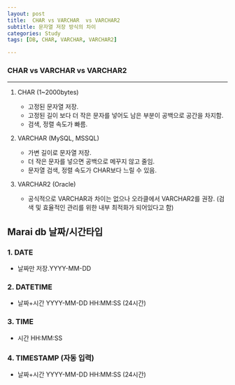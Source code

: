 ```yaml
---
layout: post
title:  CHAR vs VARCHAR  vs VARCHAR2 
subtitle: 문자열 저장 방식의 차이
categories: Study
tags: [DB, CHAR, VARCHAR, VARCHAR2]

---
```


### CHAR  vs  VARCHAR  vs  VARCHAR2
---

1. CHAR (1~2000bytes)
    - 고정된 문자열 저장.
    - 고정된 길이 보다 더 작은 문자를 넣어도 남은 부분이 공백으로 공간을 차지함.
    - 검색, 정렬 속도가 빠름.

2. VARCHAR (MySQL, MSSQL)
    - 가변 길이로 문자열 저장.
    - 더 작은 문자를 넣으면 공백으로 메꾸지 않고 줄임.
    - 문자열 검색, 정렬 속도가 CHAR보다 느릴 수 있음.

3. VARCHAR2 (Oracle)
    - 공식적으로 VARCHAR과 차이는 없으나 오라클에서 VARCHAR2를 권장. (검색 및 효율적인 관리를 위한 내부 최적화가 되어있다고 함)

## Marai db 날짜/시간타입

### 1. DATE

- 날짜만 저장.YYYY-MM-DD

### 2. DATETIME

- 날짜+시간 YYYY-MM-DD HH:MM:SS (24시간)

### 3. TIME

- 시간 HH:MM:SS

### 4. TIMESTAMP (자동 입력)

- 날짜+시간 YYYY-MM-DD HH:MM:SS (24시간)